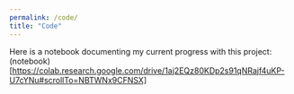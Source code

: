 ```yaml
---
permalink: /code/
title: "Code"
---
```


Here is a notebook documenting my current progress with this project: 
(notebook)[https://colab.research.google.com/drive/1aj2EQz80KDp2s91qNRajf4uKP-U7cYNu#scrollTo=NBTWNx9CFNSX]

